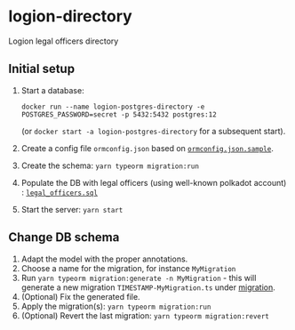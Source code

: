 # logion-directory
Logion legal officers directory

## Initial setup

1. Start a database:

   `docker run --name logion-postgres-directory -e POSTGRES_PASSWORD=secret -p 5432:5432 postgres:12`

   (or `docker start -a logion-postgres-directory` for a subsequent start).

2. Create a config file `ormconfig.json` based on [`ormconfig.json.sample`](ormconfig.json.sample).

3. Create the schema: `yarn typeorm migration:run`
4. Populate the DB with legal officers (using well-known polkadot account) : [`legal_officers.sql`](test/integration/model/legal_officers.sql)
5. Start the server: `yarn start`

## Change DB schema

1. Adapt the model with the proper annotations.
2. Choose a name for the migration, for instance `MyMigration` 
3. Run `yarn typeorm migration:generate -n MyMigration` - this will generate a new migration `TIMESTAMP-MyMigration.ts` under [migration](/src/logion/migration).
4. (Optional) Fix the generated file.
5. Apply the migration(s): `yarn typeorm migration:run`
6. (Optional) Revert the last migration: `yarn typeorm migration:revert`

